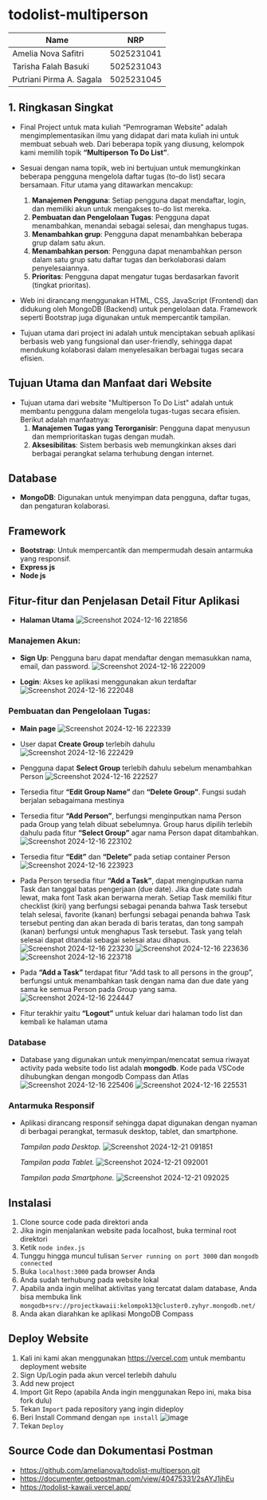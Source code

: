 # todolist-multiperson

| Name           | NRP        | 
| ---            | ---        | 
| Amelia Nova Safitri | 5025231041 | 
| Tarisha Falah Basuki | 5025231043 |
| Putriani Pirma A. Sagala | 5025231045 | 

## 1. Ringkasan Singkat

- Final Project untuk mata kuliah “Pemrograman Website” adalah mengimplementasikan ilmu yang didapat dari mata kuliah ini untuk membuat sebuah web. Dari beberapa topik yang diusung, kelompok kami memilih topik **“Multiperson To Do List”**. 

- Sesuai dengan nama topik, web ini bertujuan untuk memungkinkan beberapa pengguna mengelola daftar tugas (to-do list) secara bersamaan. Fitur utama yang ditawarkan mencakup:  

  1. **Manajemen Pengguna**: Setiap pengguna dapat mendaftar, login, dan memiliki akun untuk mengakses to-do list mereka.  
  2. **Pembuatan dan Pengelolaan Tugas**: Pengguna dapat menambahkan, menandai sebagai selesai, dan menghapus tugas.  
  3. **Menambahkan grup**: Pengguna dapat menambahkan beberapa grup dalam satu akun.
  4. **Menambahkan person**: Pengguna dapat menambahkan person dalam satu grup satu daftar tugas dan berkolaborasi dalam penyelesaiannya.  
  5. **Prioritas**: Pengguna dapat mengatur tugas berdasarkan favorit (tingkat prioritas).

- Web ini dirancang menggunakan HTML, CSS, JavaScript (Frontend) dan didukung oleh MongoDB (Backend) untuk pengelolaan data. Framework seperti Bootstrap juga digunakan untuk mempercantik tampilan.

- Tujuan utama dari project ini adalah untuk menciptakan sebuah aplikasi berbasis web yang fungsional dan user-friendly, sehingga dapat mendukung kolaborasi dalam menyelesaikan berbagai tugas secara efisien.


## Tujuan Utama dan Manfaat dari Website

- Tujuan utama dari website "Multiperson To Do List" adalah untuk membantu pengguna dalam mengelola tugas-tugas secara efisien. Berikut adalah manfaatnya:
  1. **Manajemen Tugas yang Terorganisir**: Pengguna dapat menyusun dan memprioritaskan tugas dengan mudah.
  2. **Aksesibilitas**: Sistem berbasis web memungkinkan akses dari berbagai perangkat selama terhubung dengan internet.

## Database

- **MongoDB**: Digunakan untuk menyimpan data pengguna, daftar tugas, dan pengaturan kolaborasi.

## Framework

- **Bootstrap**: Untuk mempercantik dan mempermudah desain antarmuka yang responsif.
- **Express js**
- **Node js**

## Fitur-fitur dan Penjelasan Detail Fitur Aplikasi

- **Halaman Utama**
  ![Screenshot 2024-12-16 221856](https://github.com/user-attachments/assets/c0c78132-931d-4d4e-bde2-91e1589e1418)

### Manajemen Akun:
- **Sign Up**: Pengguna baru dapat mendaftar dengan memasukkan nama, email, dan password.
  ![Screenshot 2024-12-16 222009](https://github.com/user-attachments/assets/c8ad76e4-5dfa-408b-94dc-c401a57c6409)

- **Login**: Akses ke aplikasi menggunakan akun terdaftar
  ![Screenshot 2024-12-16 222048](https://github.com/user-attachments/assets/64ce4cbc-2898-464f-8b3d-76c4b14c2563)

### Pembuatan dan Pengelolaan Tugas:

- **Main page**
  ![Screenshot 2024-12-16 222339](https://github.com/user-attachments/assets/6064a0c9-f219-40bd-aff6-1ed26c5fbb5a)

- User dapat **Create Group** terlebih dahulu
  ![Screenshot 2024-12-16 222429](https://github.com/user-attachments/assets/89767113-b33b-4bac-8749-7ab72d05bedb)

- Pengguna dapat **Select Group** terlebih dahulu sebelum menambahkan Person
  ![Screenshot 2024-12-16 222527](https://github.com/user-attachments/assets/a9a40882-bc82-4f8f-b25c-8b1ff97be9dc)

- Tersedia fitur **“Edit Group Name”** dan **“Delete Group”**. Fungsi sudah berjalan sebagaimana mestinya

- Tersedia fitur **“Add Person”**, berfungsi menginputkan nama Person pada Group yang telah dibuat sebelumnya. Group harus dipilih terlebih dahulu pada fitur **“Select Group”** agar nama Person dapat ditambahkan.
  ![Screenshot 2024-12-16 223102](https://github.com/user-attachments/assets/bbeb288b-166c-4ba5-8a1d-1e7cf820e57a)

- Tersedia fitur **“Edit”** dan **“Delete”** pada setiap container Person
  ![Screenshot 2024-12-16 223923](https://github.com/user-attachments/assets/337205a6-098c-450f-9279-dad5c109897e)

- Pada Person tersedia fitur **“Add a Task”**, dapat menginputkan nama Task dan tanggal batas pengerjaan (due date). Jika due date sudah lewat, maka font Task akan berwarna merah. Setiap Task memiliki fitur checklist (kiri) yang berfungsi sebagai penanda bahwa Task tersebut telah selesai,  favorite (kanan) berfungsi sebagai penanda bahwa Task tersebut penting dan akan berada di baris teratas, dan tong sampah (kanan) berfungsi untuk menghapus Task tersebut. Task yang telah selesai dapat ditandai sebagai selesai atau dihapus.
  ![Screenshot 2024-12-16 223230](https://github.com/user-attachments/assets/aaf8d7c9-da2e-483f-bcbf-7557baebf673)
  ![Screenshot 2024-12-16 223636](https://github.com/user-attachments/assets/6fbebfbf-8864-49c0-87dd-5f4b740d043d)
  ![Screenshot 2024-12-16 223718](https://github.com/user-attachments/assets/79a90f30-f58c-4883-b795-fa53491756c2)


- Pada **“Add a Task”** terdapat fitur “Add task to all persons in the group”, berfungsi untuk menambahkan task dengan nama dan due date yang sama ke semua Person pada Group yang sama.
  ![Screenshot 2024-12-16 224447](https://github.com/user-attachments/assets/4f84f9e6-9cce-4c06-8b1d-60032d0e9e7a)

- Fitur terakhir yaitu **“Logout”** untuk keluar dari halaman todo list dan kembali ke halaman utama

### Database

- Database yang digunakan untuk menyimpan/mencatat semua riwayat activity pada website todo list adalah **mongodb**. Kode pada VSCode dihubungkan dengan mongodb Compass dan Atlas
  ![Screenshot 2024-12-16 225406](https://github.com/user-attachments/assets/f88df684-8dbc-4caf-8c33-674699efc249)
  ![Screenshot 2024-12-16 225531](https://github.com/user-attachments/assets/8409e89d-0c79-405c-8b63-24b2e625d097)


### Antarmuka Responsif

- Aplikasi dirancang responsif sehingga dapat digunakan dengan nyaman di berbagai perangkat, termasuk desktop, tablet, dan smartphone.
  
  _Tampilan pada Desktop._
  ![Screenshot 2024-12-21 091851](https://github.com/user-attachments/assets/0e0d1058-a56d-47a6-a019-d8cdd889a73c)
  
  _Tampilan pada Tablet._
  ![Screenshot 2024-12-21 092001](https://github.com/user-attachments/assets/52e265c8-4230-448d-87af-f95985cdd692)

  _Tampilan pada Smartphone._
  ![Screenshot 2024-12-21 092025](https://github.com/user-attachments/assets/be40ebbe-eb78-4483-8c3d-964a6e46ab08)


## Instalasi

1. Clone source code pada direktori anda
2. Jika ingin menjalankan website pada localhost, buka terminal root direktori
3. Ketik `node index.js`
4. Tunggu hingga muncul tulisan
   `Server running on port 3000` dan `mongodb connected`
6. Buka `localhost:3000` pada browser Anda
7. Anda sudah terhubung pada website lokal
8. Apabila anda ingin melihat aktivitas yang tercatat dalam database, Anda bisa membuka link `mongodb+srv://projectkawaii:kelompok13@cluster0.zyhyr.mongodb.net/`
9. Anda akan diarahkan ke aplikasi MongoDB Compass

## Deploy Website

1. Kali ini kami akan menggunakan https://vercel.com untuk membantu deployment website
2. Sign Up/Login pada akun vercel terlebih dahulu
3. Add new project
4. Import Git Repo (apabila Anda ingin menggunakan Repo ini, maka bisa fork dulu)
5. Tekan `Import` pada repository yang ingin dideploy
6. Beri Install Command dengan `npm install`
   ![image](https://github.com/user-attachments/assets/6bdb5d20-eda0-43d3-a830-a3153ef4b545)
7. Tekan `Deploy`

## Source Code dan Dokumentasi Postman

- https://github.com/amelianova/todolist-multiperson.git
- https://documenter.getpostman.com/view/40475331/2sAYJ1jhEu
- https://todolist-kawaii.vercel.app/
